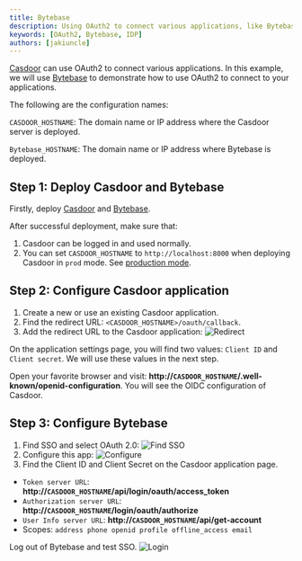 ```yaml
---
title: Bytebase
description: Using OAuth2 to connect various applications, like Bytebase
keywords: [OAuth2, Bytebase, IDP]
authors: [jakiuncle]
---
```


[Casdoor](/docs/basic/server-installation) can use OAuth2 to connect various applications. In this example, we will use [Bytebase](https://www.bytebase.com/docs/get-started/install/deploy-with-docker?source=demo) to demonstrate how to use OAuth2 to connect to your applications.

The following are the configuration names:

`CASDOOR_HOSTNAME`: The domain name or IP address where the Casdoor server is deployed.

`Bytebase_HOSTNAME`: The domain name or IP address where Bytebase is deployed.

## Step 1: Deploy Casdoor and Bytebase

Firstly, deploy [Casdoor](/docs/basic/server-installation) and [Bytebase](https://www.bytebase.com/docs/get-started/install/deploy-with-docker?source=demo).

After successful deployment, make sure that:

1. Casdoor can be logged in and used normally.
2. You can set `CASDOOR_HOSTNAME` to `http://localhost:8000` when deploying Casdoor in `prod` mode. See [production mode](https://casdoor.org/docs/basic/server-installation#production-mode).

## Step 2: Configure Casdoor application

1. Create a new or use an existing Casdoor application.
2. Find the redirect URL: `<CASDOOR_HOSTNAME>/oauth/callback`.
3. Add the redirect URL to the Casdoor application: ![Redirect](/img/integration/go/Bytebase/application.png)

On the application settings page, you will find two values: `Client ID` and `Client secret`. We will use these values in the next step.

Open your favorite browser and visit: **http://`CASDOOR_HOSTNAME`/.well-known/openid-configuration**. You will see the OIDC configuration of Casdoor.

## Step 3: Configure Bytebase

1. Find SSO and select OAuth 2.0: ![Find SSO](/img/integration/go/Bytebase/Find_SSO.png)
2. Configure this app: ![Configure](/img/integration/go/Bytebase/sso.png)
3. Find the Client ID and Client Secret on the Casdoor application page.

- `Token server URL`: **http://`CASDOOR_HOSTNAME`/api/login/oauth/access_token**
- `Authorization server URL`: **http://`CASDOOR_HOSTNAME`/login/oauth/authorize**
- `User Info server URL`: **http://`CASDOOR_HOSTNAME`/api/get-account**
- Scopes: `address phone openid profile offline_access email`

Log out of Bytebase and test SSO.
![Login](/img/integration/go/Bytebase/login.gif)

